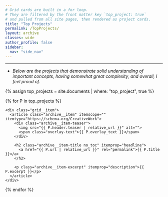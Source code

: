 ```yaml
---
# Grid cards are built in a for loop.
# They are filtered by the front matter key `top_project: true`
# and pulled from all site pages, then rendered as project cards.
title: "Top Projects"
permalink: /TopProjects/
layout: archive
classes: wide
author_profile: false
sidebar:
  nav: "side_nav"
---
```

---
- *Below are the projects that demonstrate solid understanding of important concepts, having somewhat great complexity, and overall, I feel proud of.*

<div class="entries-grid">
  {% assign top_projects = site.documents | where: "top_project", true %}

  {% for P in top_projects %}

    <div class="grid__item">
      <article class="archive__item" itemscope="" itemtype="https://schema.org/CreativeWork">
        <div class="archive__item-teaser">
          <img src="{{ P.header.teaser | relative_url }}" alt="">
          <span class="overlay-text">{{ P.overlay_text }}</span>
        </div>

        <h2 class="archive__item-title no_toc" itemprop="headline">
          <a href="{{ P.url | relative_url }}" rel="permalink">{{ P.title }}</a>
        </h2>

        <p class="archive__item-excerpt" itemprop="description">{{ P.excerpt }}</p>
      </article>
    </div>
  {% endfor %}
</div>
